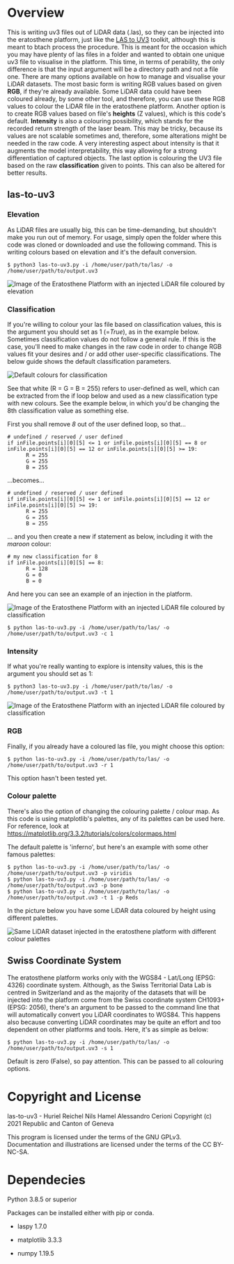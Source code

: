 # Overview

This is writing uv3 files out of LiDAR data (.las), so they can be injected into the eratosthene platform, just like the [LAS to UV3](src/las-to-uv3) toolkit, although this is meant to btach process the procedure. This is meant for the occasion which you may have plenty of las files in a folder and wanted to obtain one unique uv3 file to visualise in the platform. This time, in terms of perability, the only difference is that the input argument will be a directory path and not a file one. There are many options available on how to manage and visualise your LiDAR datasets. The most basic form is writing RGB values based on given **RGB**, if they're already available. Some LiDAR data could have been coloured already, by some other tool, and therefore, you can use these RGB values to colour the LiDAR file in the eratosthene platform. Another option is to create RGB values based on file's **heights** (Z values), which is this code's default. **Intensity** is also a colouring possibility, which stands for the recorded return strength of the laser beam. This may be tricky, because its values are not scalable sometimes and, therefore, some alterations might be needed in the raw code. A very interesting aspect about intensity is that it augments the model interpretability, this way allowing for a strong differentiation of captured objects. The last option is colouring the UV3 file based on the raw **classification** given to points. This can also be altered for better results.

## las-to-uv3

### Elevation

As LiDAR files are usually big, this can be time-demanding, but shouldn't make you run out of memory. For usage, simply open the folder where this code was cloned or downloaded and use the following command. This is writing colours based on elevation and it's the default conversion.

```
$ python3 las-to-uv3.py -i /home/user/path/to/las/ -o /home/user/path/to/output.uv3 
```

![Image of the Eratosthene Platform with an injected LiDAR file coloured by elevation](doc/frauenfeld_height.png)

### Classification

If you're willing to colour your las file based on classification values, this is the argument you should set as 1 (=*True*), as in the example below. Sometimes classification values do not follow a general rule. If this is the case, you'll need to make changes in the raw code in order to change RGB values fit your desires and / or add other user-specific classifications. The below guide shows the default classification parameters.

![Default colours for classification](doc/colour_guide.png)

See that white (R = G = B = 255) refers to user-defined as well, which can be extracted from the if loop below and used as a new classification type with new colours. See the example below, in which you'd be changing the 8th classification value as something else. 

First you shall remove *8* out of the user defined loop, so that...

```
# undefined / reserved / user defined
if inFile.points[i][0][5] <= 1 or inFile.points[i][0][5] == 8 or inFile.points[i][0][5] == 12 or inFile.points[i][0][5] >= 19:
      R = 255
      G = 255
      B = 255
```

...becomes...

```
# undefined / reserved / user defined
if inFile.points[i][0][5] <= 1 or inFile.points[i][0][5] == 12 or inFile.points[i][0][5] >= 19:
      R = 255
      G = 255
      B = 255
```

... and you then create a new if statement as below, including it with the *maroon* colour:

```
# my new classification for 8
if inFile.points[i][0][5] == 8:
      R = 128
      G = 0
      B = 0
```

And here you can see an example of an injection in the platform.

![Image of the Eratosthene Platform with an injected LiDAR file coloured by classification](doc/bassenges_class.png)

```
$ python las-to-uv3.py -i /home/user/path/to/las/ -o /home/user/path/to/output.uv3 -c 1
```

### Intensity

If what you're really wanting to explore is intensity values, this is the argument you should set as 1:

```
$ python3 las-to-uv3.py -i /home/user/path/to/las/ -o /home/user/path/to/output.uv3 -t 1
```

![Image of the Eratosthene Platform with an injected LiDAR file coloured by classification](doc/bassenges_intensity.png)


### RGB

Finally, if you already have a coloured las file, you might choose this option:

```
$ python las-to-uv3.py -i /home/user/path/to/las/ -o /home/user/path/to/output.uv3 -r 1
```

This option hasn't been tested yet. 

### Colour palette

There's also the option of changing the colouring palette / colour map. As this code is using matplotlib's palettes, any of its palettes can be used here. For reference, look at https://matplotlib.org/3.3.2/tutorials/colors/colormaps.html

The default palette is 'inferno', but here's an example with some other famous palettes:

```
$ python las-to-uv3.py -i /home/user/path/to/las/ -o /home/user/path/to/output.uv3 -p viridis
$ python las-to-uv3.py -i /home/user/path/to/las/ -o /home/user/path/to/output.uv3 -p bone
$ python las-to-uv3.py -i /home/user/path/to/las/ -o /home/user/path/to/output.uv3 -t 1 -p Reds
```
In the picture below you have some LiDAR data coloured by height using different palettes.  

![Same LiDAR dataset injected in the eratosthene platform with different colour palettes](doc/palettes.png)

## Swiss Coordinate System

The eratosthene platform works only with the WGS84 - Lat/Long (EPSG: 4326) coordinate system. Although, as the Swiss Territorial Data Lab is centred in Switzerland and as the majority of the datasets that will be injected into the platform come from the Swiss coordinate system CH1093+ (EPSG: 2056), there's an argument to be passed to the command line that will automatically convert you LiDAR coordinates to WGS84. This happens also because converting LiDAR coordinates may be quite an effort and too dependent on other platforms and tools. Here, it's as simple as below:

```
$ python las-to-uv3.py -i /home/user/path/to/las/ -o /home/user/path/to/output.uv3 -s 1
```

Default is zero (False), so pay attention. This can be passed to all colouring options.

# Copyright and License

las-to-uv3 - Huriel Reichel Nils Hamel Alessandro Cerioni
Copyright (c) 2021 Republic and Canton of Geneva

This program is licensed under the terms of the GNU GPLv3. Documentation and illustrations are licensed under the terms of the CC BY-NC-SA.

# Dependecies 

Python 3.8.5 or superior

Packages can be installed either with pip or conda.

* laspy 1.7.0

* matplotlib 3.3.3

* numpy 1.19.5
